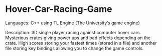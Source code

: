 # Hover-Car-Racing-Game
Languages: C++ using TL Engine (The University’s game engine)

Description: 3D single player racing against computer hover cars. Mysterious crates giving power ups and bad effects depending on the crate. High scores storing your fastest times (stored in a file) and another file storing key bindings allowing you to change the game controls.
